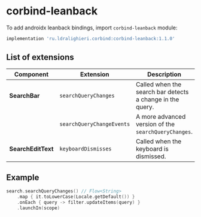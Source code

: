 ﻿
# corbind-leanback

To add androidx leanback bindings, import `corbind-leanback` module:

```groovy
implementation 'ru.ldralighieri.corbind:corbind-leanback:1.1.0'
```

## List of extensions

Component | Extension | Description
--|---|--
**SearchBar** | `searchQueryChanges` | Called when the search bar detects a change in the query.
              | `searchQueryChangeEvents` | A more advanced version of the `searchQueryChanges`.
**SearchEditText** | `keyboardDismisses` | Called when the keyboard is dismissed.


## Example

```kotlin
search.searchQueryChanges() // Flow<String>
    .map { it.toLowerCase(Locale.getDefault()) }
    .onEach { query -> filter.updateItems(query) }
    .launchIn(scope)
```
